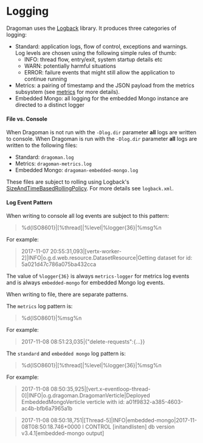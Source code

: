 Logging
======

Dragoman uses the [Logback](https://logback.qos.ch/) library. It produces three categories of logging:

* Standard: application logs, flow of control, exceptions and warnings. Log levels are chosen using the following simple rules of thumb:
  * INFO: thread flow, entry/exit, system startup details etc
  * WARN: potentially harmful situations
  * ERROR: failure events that might still allow the application to continue running
* Metrics: a pairing of timestamp and the JSON payload from the metrics subsystem (see [metrics](metrics.md) for more details).
* Embedded Mongo: all logging for the embedded Mongo instance are directed to a distinct logger 

#### File vs. Console

When Dragoman is not run with the `-Dlog.dir` parameter **all** logs are written to console. When Dragoman is run with the `-Dlog.dir` parameter **all** logs are written to the following files:

* Standard: `dragoman.log`
* Metrics: `dragoman-metrics.log`
* Embedded Mongo: `dragoman-embedded-mongo.log`

These files are subject to rolling using Logback's [SizeAndTimeBasedRollingPolicy](https://logback.qos.ch/manual/appenders.html#SizeAndTimeBasedRollingPolicy). For more details see `logback.xml`.


#### Log Event Pattern

When writing to console all log events are subject to this pattern:

> %d{ISO8601}|[%thread]|%level|%logger{36}|%msg%n

For example:

> 2017-11-07 20:55:31,093|[vertx-worker-2]|INFO|o.g.d.web.resource.DatasetResource|Getting dataset for id: 5a021d47c786a075ba432cca

The value of `%logger{36}` is always `metrics-logger` for metrics log events and is always `embedded-mongo` for embedded Mongo log events.

When writing to file, there are separate patterns.

The `metrics` log pattern is: 

> %d{ISO8601}|%msg%n

For example:

> 2017-11-08 08:51:23,035|{"delete-requests":{...}}

The `standard` and `embedded mongo` log pattern is: 

> %d{ISO8601}|[%thread]|%level|%logger{36}|%msg%n

For example:

> 2017-11-08 08:50:35,925|[vert.x-eventloop-thread-0]|INFO|o.g.dragoman.DragomanVerticle|Deployed EmbeddedMongoVerticle verticle with id: a01f9832-a385-4603-ac4b-bfb6a7965a1b

> 2017-11-08 08:50:18,751|[Thread-5]|INFO|embedded-mongo|2017-11-08T08:50:18.746+0000 I CONTROL  [initandlisten] db version v3.4.1[embedded-mongo output] 